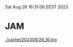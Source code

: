 Sat Aug 26 16:31:06 EEST 2023
# JAM
<a href='./cache/202308/26_16.log'>./cache/202308/26_16.log</a>
